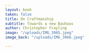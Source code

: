 ```yaml
---
layout: book
taken: false
title: On Craftmanship
subtitle: Towards a new Bauhaus
author: Christopher Frayling
image: "/uploads/IMG_3965.jpeg"
image_back: "/uploads/IMG_3966.jpeg"

---
```


